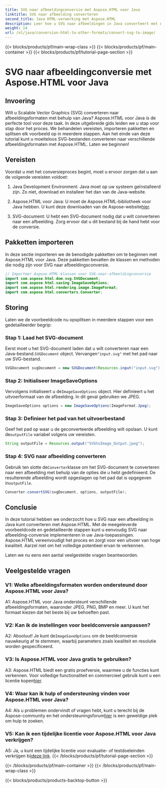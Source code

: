 ```yaml
---
title: SVG naar afbeeldingconversie met Aspose.HTML voor Java
linktitle: SVG naar afbeelding converteren
second_title: Java HTML-verwerking met Aspose.HTML
description: Leer hoe u SVG naar afbeeldingen in Java converteert met Aspose.HTML. Uitgebreide handleiding voor hoogwaardige output.
weight: 14
url: /nl/java/conversion-html-to-other-formats/convert-svg-to-image/
---
```


{{< blocks/products/pf/main-wrap-class >}}
{{< blocks/products/pf/main-container >}}
{{< blocks/products/pf/tutorial-page-section >}}

# SVG naar afbeeldingconversie met Aspose.HTML voor Java

## Invoering

Wilt u Scalable Vector Graphics (SVG) converteren naar afbeeldingsformaten met behulp van Java? Aspose.HTML voor Java is de perfecte tool voor deze taak. In deze uitgebreide gids leiden we u stap voor stap door het proces. We behandelen vereisten, importeren pakketten en splitsen elk voorbeeld op in meerdere stappen. Aan het einde van deze tutorial kunt u moeiteloos SVG-bestanden converteren naar verschillende afbeeldingsformaten met Aspose.HTML. Laten we beginnen!

## Vereisten

Voordat u met het conversieproces begint, moet u ervoor zorgen dat u aan de volgende vereisten voldoet:

1. Java Development Environment: Java moet op uw systeem geïnstalleerd zijn. Zo niet, download en installeer het dan van de Java-website.

2.  Aspose.HTML voor Java: U moet de Aspose.HTML-bibliotheek voor Java hebben. U kunt deze downloaden van de Aspose-website[hier](https://releases.aspose.com/html/java/).

3. SVG-document: U hebt een SVG-document nodig dat u wilt converteren naar een afbeelding. Zorg ervoor dat u dit bestand bij de hand hebt voor de conversie.

## Pakketten importeren

In deze sectie importeren we de benodigde pakketten om te beginnen met Aspose.HTML voor Java. Deze pakketten bevatten de klassen en methoden die nodig zijn voor SVG naar afbeeldingsconversie.

```java
// Importeer Aspose.HTML-klassen voor SVG-naar-afbeeldingconversie
import com.aspose.html.dom.svg.SVGDocument;
import com.aspose.html.saving.ImageSaveOptions;
import com.aspose.html.rendering.image.ImageFormat;
import com.aspose.html.converters.Converter;
```

## Storing 

Laten we de voorbeeldcode nu opsplitsen in meerdere stappen voor een gedetailleerder begrip:

### Stap 1: Laad het SVG-document

 Eerst moet u het SVG-document laden dat u wilt converteren naar een Java-bestand.`SVGDocument` object. Vervangen`"input.svg"` met het pad naar uw SVG-bestand.

```java
SVGDocument svgDocument = new SVGDocument(Resources.input("input.svg"));
```

### Stap 2: Initialiseer ImageSaveOptions

 Vervolgens initialiseert u de`ImageSaveOptions` object. Hier definieert u het uitvoerformaat van de afbeelding. In dit geval gebruiken we JPEG.

```java
ImageSaveOptions options = new ImageSaveOptions(ImageFormat.Jpeg);
```

### Stap 3: Definieer het pad van het uitvoerbestand

 Geef het pad op waar u de geconverteerde afbeelding wilt opslaan. U kunt de`outputFile` variabel volgens uw vereisten.

```java
String outputFile = Resources.output("SVGtoImage_Output.jpeg");
```

### Stap 4: SVG naar afbeelding converteren

 Gebruik ten slotte de`Converter`klasse om het SVG-document te converteren naar een afbeelding met behulp van de opties die u hebt gedefinieerd. De resulterende afbeelding wordt opgeslagen op het pad dat is opgegeven in`outputFile`.

```java
Converter.convertSVG(svgDocument, options, outputFile);
```

## Conclusie

In deze tutorial hebben we onderzocht hoe u SVG naar een afbeelding in Java kunt converteren met Aspose.HTML. Met de meegeleverde voorbeeldcode en gedetailleerde stappen kunt u eenvoudig SVG naar afbeelding-conversie implementeren in uw Java-toepassingen. Aspose.HTML vereenvoudigt het proces en zorgt voor een uitvoer van hoge kwaliteit. Aarzel niet om het volledige potentieel ervan te verkennen.

Laten we nu eens een aantal veelgestelde vragen beantwoorden.

## Veelgestelde vragen

### V1: Welke afbeeldingsformaten worden ondersteund door Aspose.HTML voor Java?

A1: Aspose.HTML voor Java ondersteunt verschillende afbeeldingsformaten, waaronder JPEG, PNG, BMP en meer. U kunt het formaat kiezen dat het beste bij uw behoeften past.

### V2: Kan ik de instellingen voor beeldconversie aanpassen?

 A2: Absoluut! Je kunt de`ImageSaveOptions` om de beeldconversie nauwkeurig af te stemmen, waarbij parameters zoals kwaliteit en resolutie worden gespecificeerd.

### V3: Is Aspose.HTML voor Java gratis te gebruiken?

A3: Aspose.HTML biedt een gratis proefversie, waarmee u de functies kunt verkennen. Voor volledige functionaliteit en commercieel gebruik kunt u een licentie kopen[hier](https://purchase.aspose.com/buy).

### V4: Waar kan ik hulp of ondersteuning vinden voor Aspose.HTML voor Java?

 A4: Als u problemen ondervindt of vragen hebt, kunt u terecht bij de Aspose-community en het ondersteuningsforum[hier](https://forum.aspose.com/) is een geweldige plek om hulp te zoeken.

### V5: Kan ik een tijdelijke licentie voor Aspose.HTML voor Java verkrijgen?

 A5: Ja, u kunt een tijdelijke licentie voor evaluatie- of testdoeleinden verkrijgen bij[deze link](https://purchase.aspose.com/temporary-license/).
{{< /blocks/products/pf/tutorial-page-section >}}

{{< /blocks/products/pf/main-container >}}
{{< /blocks/products/pf/main-wrap-class >}}

{{< blocks/products/products-backtop-button >}}

